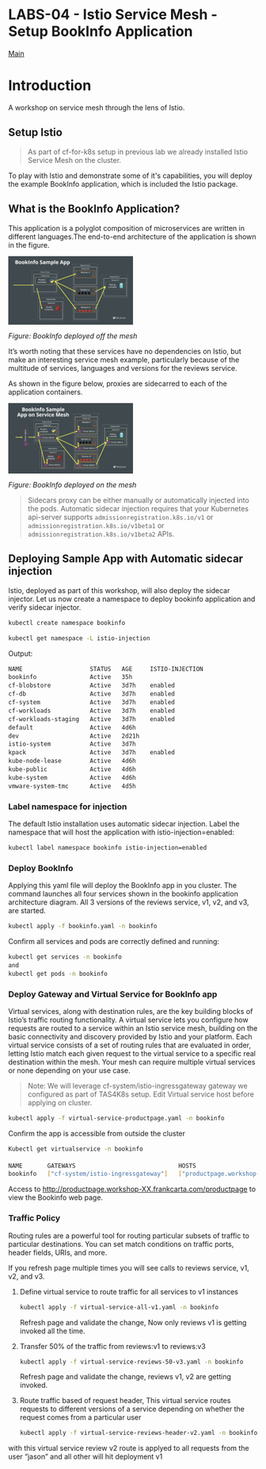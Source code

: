 # LABS-04 - Istio Service Mesh - Setup BookInfo Application

[Main](../../README.md)

# Introduction 

A workshop on service mesh through the lens of Istio.

## Setup Istio
>As part of cf-for-k8s setup in previous lab we already installed Istio Service Mesh on the cluster.

To play with Istio and demonstrate some of it's capabilities, you will deploy the example BookInfo application, which is included the Istio package.

## What is the BookInfo Application?

This application is a polyglot composition of microservices are written in different languages.The end-to-end architecture of the application is shown in the figure.

<a href="img/bookinfo-off-mesh.png">
<img src="img/bookinfo-off-mesh.png" width="50%" align="center" />
</a>

_Figure: BookInfo deployed off the mesh_

It’s worth noting that these services have no dependencies on Istio, but make an interesting service mesh example, particularly because of the multitude of services, languages and versions for the reviews service.

As shown in the figure below, proxies are sidecarred to each of the application containers.

<a href="img/bookinfo-on-mesh.png">
<img src="img/bookinfo-on-mesh.png" width="50%" align="center" />
</a>

_Figure: BookInfo deployed on the mesh_

> Sidecars proxy can be either manually or automatically injected into the pods. Automatic sidecar injection requires that your Kubernetes api-server supports `admissionregistration.k8s.io/v1` or `admissionregistration.k8s.io/v1beta1` or `admissionregistration.k8s.io/v1beta2` APIs.

## <a name="auto"></a> Deploying Sample App with Automatic sidecar injection

Istio, deployed as part of this workshop, will also deploy the sidecar injector. Let us now create a namespace to deploy bookinfo application and verify sidecar injector.

```sh
kubectl create namespace bookinfo
```

```sh
kubectl get namespace -L istio-injection
```

Output:

```sh
NAME                   STATUS   AGE     ISTIO-INJECTION
bookinfo               Active   35h     
cf-blobstore           Active   3d7h    enabled
cf-db                  Active   3d7h    enabled
cf-system              Active   3d7h    enabled
cf-workloads           Active   3d7h    enabled
cf-workloads-staging   Active   3d7h    enabled
default                Active   4d6h    
dev                    Active   2d21h   
istio-system           Active   3d7h    
kpack                  Active   3d7h    enabled
kube-node-lease        Active   4d6h    
kube-public            Active   4d6h    
kube-system            Active   4d6h    
vmware-system-tmc      Active   4d5h    
```

### Label namespace for injection

 The default Istio installation uses automatic sidecar injection. Label the namespace that will host the application with istio-injection=enabled:

```sh
kubectl label namespace bookinfo istio-injection=enabled
```

### Deploy BookInfo

Applying this yaml file will deploy the BookInfo app in you cluster. The command launches all four services shown in the bookinfo application architecture diagram. All 3 versions of the reviews service, v1, v2, and v3, are started.

```sh
kubectl apply -f bookinfo.yaml -n bookinfo
```

Confirm all services and pods are correctly defined and running:

```sh
kubectl get services -n bookinfo
and 
kubectl get pods -n bookinfo
```

### Deploy Gateway and Virtual Service for BookInfo app

Virtual services, along with destination rules, are the key building blocks of Istio’s traffic routing functionality. A virtual service lets you configure how requests are routed to a service within an Istio service mesh, building on the basic connectivity and discovery provided by Istio and your platform. Each virtual service consists of a set of routing rules that are evaluated in order, letting Istio match each given request to the virtual service to a specific real destination within the mesh. Your mesh can require multiple virtual services or none depending on your use case.


> Note: We will leverage cf-system/istio-ingressgateway gateway we configured as part of TAS4K8s setup. 
Edit Virtual service host <workshop-XX> before applying on cluster. 

```sh
kubectl apply -f virtual-service-productpage.yaml -n bookinfo
```

Confirm the app is accessible from outside the cluster

```sh
Kubectl get virtualservice -n bookinfo

NAME       GATEWAYS                             HOSTS                                        AGE
bookinfo   ["cf-system/istio-ingressgateway"]   ["productpage.workshop-XX.frankcarta.com"]   71m
```

Access to http://productpage.workshop-XX.frankcarta.com/productpage to view the Bookinfo web page.


### Traffic Policy 

 Routing rules are a powerful tool for routing particular subsets of traffic to particular destinations. You can set match conditions on traffic ports, header fields, URIs, and more.

If you refresh page multiple times you will see calls to reviews service, v1, v2, and v3. 

1. Define virtual service to route traffic for all services to v1 instances 

    ```sh
    kubectl apply -f virtual-service-all-v1.yaml -n bookinfo
    ```

    Refresh page and validate the change, Now only reviews v1 is getting invoked all the time.


2. Transfer 50% of the traffic from reviews:v1 to reviews:v3

    ```sh
    kubectl apply -f virtual-service-reviews-50-v3.yaml -n bookinfo
    ```

    Refresh page and validate the change, reviews v1, v2 are getting invoked.


3. Route traffic based of request header, This virtual service routes requests to different versions of a service depending on whether the request comes from a particular user

    ```sh
    kubectl apply -f virtual-service-reviews-header-v2.yaml -n bookinfo
    ```
with this virtual service review v2 route is applyed to all requests from the user “jason” and all other will hit deployment v1 
    